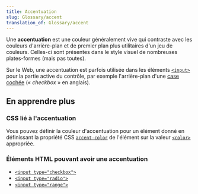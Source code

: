```yaml
---
title: Accentuation
slug: Glossary/accent
translation_of: Glossary/accent
---
```

Une **accentuation** est une couleur généralement vive qui contraste avec les couleurs d'arrière-plan et de premier plan plus utilitaires d'un jeu de couleurs. Celles-ci sont présentes dans le style visuel de nombreuses plates-formes (mais pas toutes).

Sur le Web, une accentuation est parfois utilisée dans les éléments [`<input>`](/fr/docs/Web/HTML/Element/Input) pour la partie active du contrôle, par exemple l'arrière-plan d'une [case cochée](/fr/docs/Web/HTML/Element/Input/checkbox) (« _checkbox_ » en anglais).

## En apprendre plus

### CSS lié à l'accentuation

Vous pouvez définir la couleur d'accentuation pour un élément donné en définissant la propriété CSS [`accent-color`](/fr/docs/Web/CSS/accent-color) de l'élément sur la valeur [`<color>`](/fr/docs/Web/CSS/color_value) appropriée.

### Éléments HTML pouvant avoir une accentuation

- [`<input type="checkbox">`](/fr/docs/Web/HTML/Element/Input/checkbox)
- [`<input type="radio">`](/fr/docs/Web/HTML/Element/Input/radio)
- [`<input type="range">`](/fr/docs/Web/HTML/Element/Input/range)
